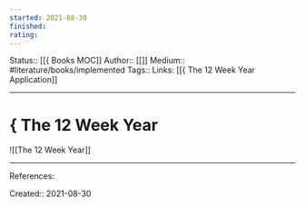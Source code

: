 ```yaml
---
started: 2021-08-30
finished:
rating:
---
```

Status:: [[{ Books MOC]]
Author:: [[]]
Medium:: #literature/books/implemented 
Tags::
Links: [[{ The 12 Week Year Application]]
___
# { The 12 Week Year
![[The 12 Week Year]]
___
References:

Created:: 2021-08-30

